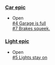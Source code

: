 ### [Car epic](https://github.com/sfarsai/hello-world/issues/6)   
* Open   
[#4 Garage is full](https://github.com/sfarsai/hello-world/issues/4)   
[#7 Brakes squeek.](https://github.com/sfarsai/hello-world/issues/7)   
### [Light epic](https://github.com/sfarsai/hello-world/issues/2)   
* Open   
[#5 Lights stay on](https://github.com/sfarsai/hello-world/issues/5)   
